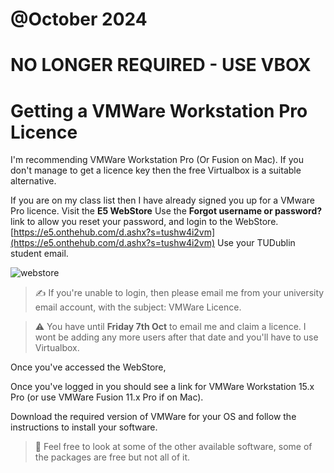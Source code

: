 # @October 2024
# NO LONGER REQUIRED - USE VBOX

# Getting a VMWare Workstation Pro Licence

I'm recommending VMWare Workstation Pro (Or Fusion on Mac). If you don't manage to get a licence key then the free Virtualbox is a suitable alternative.  

 If you are on my class list then I have already signed you up for a VMware Pro licence. Visit the **E5 WebStore** Use the **Forgot username or password?** link to allow you reset your password, and login to the WebStore. [https://e5.onthehub.com/d.ashx?s=tushw4i2vm](https://e5.onthehub.com/d.ashx?s=tushw4i2vm) Use your TUDublin student email.  

![webstore](./images/webstore_signup.png)

> :writing_hand: If you're unable to login, then please email me from your university email account, with the subject: VMWare Licence. 

> :warning: You have until **Friday 7th Oct** to email me and claim a licence. I wont be adding any more users after that date and you'll have to use Virtualbox. 

Once you've accessed the WebStore, 

Once you've logged in you should see a link for VMWare Workstation 15.x Pro (or use VMWare Fusion 11.x Pro if on Mac). 

Download the required version of VMWare for your OS and follow the instructions to install your software.
> :eyes: Feel free to look at some of the other available software, some of the packages are free but not all of it.





